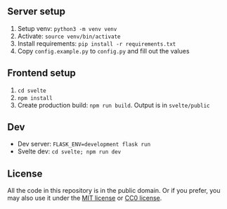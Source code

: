 ## Server setup

1. Setup venv: `python3 -m venv venv`
2. Activate: `source venv/bin/activate`
3. Install requirements: `pip install -r requirements.txt`
4. Copy `config.example.py` to `config.py` and fill out the values

## Frontend setup

1. `cd svelte`
2. `npm install`
3. Create production build: `npm run build`. Output is in `svelte/public`

## Dev

- Dev server: `FLASK_ENV=development flask run`
- Svelte dev: `cd svelte; npm run dev`

## License

All the code in this repository is in the public domain. Or if you prefer, you may also use it under the [MIT license](LICENSE-MIT) or [CC0 license](LICENSE-CC0).

